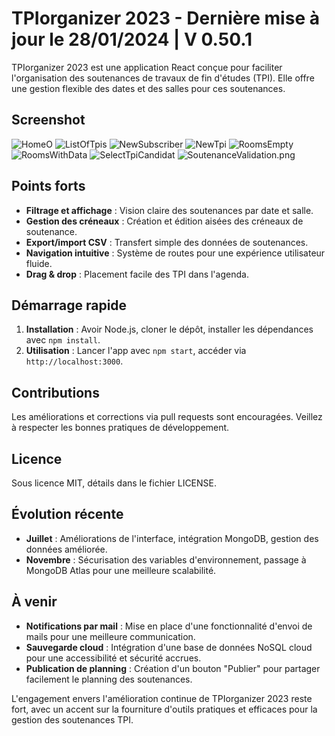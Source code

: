 # TPIorganizer 2023 - Dernière mise à jour le 28/01/2024 | V 0.50.1

TPIorganizer 2023 est une application React conçue pour faciliter l'organisation des soutenances de travaux de fin d'études (TPI). Elle offre une gestion flexible des dates et des salles pour ces soutenances.

## Screenshot
![HomeO](/captures/HomeO.png)
![ListOfTpis](/captures/ListOfTpis.png)
![NewSubscriber](/captures/NewSubscriber.png)
![NewTpi](/captures//NewTpi.png)
![RoomsEmpty](/captures//RoomsEmpty.png)
![RoomsWithData](/captures//RoomsWithData.png)
![SelectTpiCandidat](/captures//SelectTpiCandidat.png)
![SoutenanceValidation.png](/captures/SoutenanceValidation.png)


## Points forts

- **Filtrage et affichage** : Vision claire des soutenances par date et salle.
- **Gestion des créneaux** : Création et édition aisées des créneaux de soutenance.
- **Export/import CSV** : Transfert simple des données de soutenances.
- **Navigation intuitive** : Système de routes pour une expérience utilisateur fluide.
- **Drag & drop** : Placement facile des TPI dans l'agenda.

## Démarrage rapide

1. **Installation** : Avoir Node.js, cloner le dépôt, installer les dépendances avec `npm install`.
2. **Utilisation** : Lancer l'app avec `npm start`, accéder via `http://localhost:3000`.

## Contributions

Les améliorations et corrections via pull requests sont encouragées. Veillez à respecter les bonnes pratiques de développement.

## Licence

Sous licence MIT, détails dans le fichier LICENSE.

## Évolution récente

- **Juillet** : Améliorations de l'interface, intégration MongoDB, gestion des données améliorée.
- **Novembre** : Sécurisation des variables d'environnement, passage à MongoDB Atlas pour une meilleure scalabilité.

## À venir

- **Notifications par mail** : Mise en place d'une fonctionnalité d'envoi de mails pour une meilleure communication.
- **Sauvegarde cloud** : Intégration d'une base de données NoSQL cloud pour une accessibilité et sécurité accrues.
- **Publication de planning** : Création d'un bouton "Publier" pour partager facilement le planning des soutenances.

L'engagement envers l'amélioration continue de TPIorganizer 2023 reste fort, avec un accent sur la fourniture d'outils pratiques et efficaces pour la gestion des soutenances TPI.

